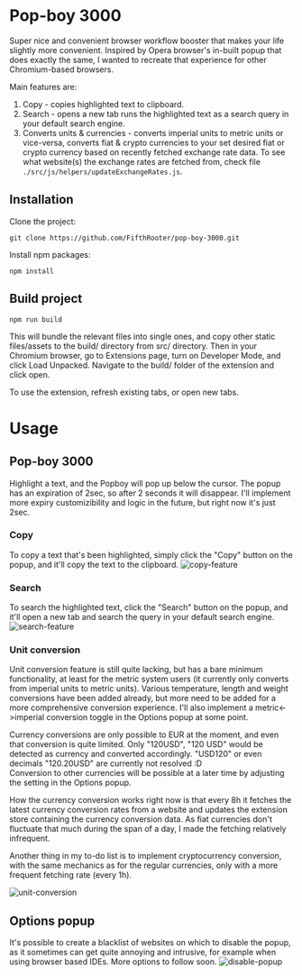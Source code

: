 # Pop-boy 3000

Super nice and convenient browser workflow booster that makes your life slightly more convenient. Inspired by Opera browser's in-built popup that does exactly the same, I wanted to recreate that experience for other Chromium-based browsers.

Main features are:
1) Copy - copies highlighted text to clipboard.
2) Search - opens a new tab runs the highlighted text as a search query in your default search engine.
3) Converts units & currencies - converts imperial units to metric units or vice-versa, converts fiat & crypto currencies to your set desired fiat or crypto currency based on recently fetched exchange rate data. To see what website(s) the exchange rates are fetched from, check file `./src/js/helpers/updateExchangeRates.js`.



## Installation
Clone the project:

`git clone https://github.com/FifthRooter/pop-boy-3000.git`

Install npm packages:

`npm install`

## Build project

`npm run build`

This will bundle the relevant files into single ones, and copy other static files/assets to the build/ directory from src/ directory.
Then in your Chromium browser, go to Extensions page, turn on Developer Mode, and click Load Unpacked. Navigate to the build/ folder of the extension and click open.

To use the extension, refresh existing tabs, or open new tabs.

# Usage

## Pop-boy 3000
Highlight a text, and the Popboy will pop up below the cursor. The popup has an expiration of 2sec, so after 2 seconds it will disappear. I'll implement more expiry customizibility and logic in the future, but right now it's just 2sec.

### Copy
To copy a text that's been highlighted, simply click the "Copy" button on the popup, and it'll copy the text to the clipboard.
![copy-feature](https://user-images.githubusercontent.com/22204845/140304034-273f4fc4-1473-4502-92e1-d7c2b52b7a44.gif)


### Search
To search the highlighted text, click the "Search" button on the popup, and it'll open a new tab and search the query in your default search engine.
![search-feature](https://user-images.githubusercontent.com/22204845/140304298-74950172-b9c4-42be-a819-2c0ed37757ef.gif)

### Unit conversion
Unit conversion feature is still quite lacking, but has a bare minimum functionality, at least for the metric system users (it currently only converts from imperial units to metric units). Various temperature, length and weight conversions have been added already, but more need to be added for a more comprehensive conversion experience. I'll also implement a metric<->imperial conversion toggle in the Options popup at some point.

Currency conversions are only possible to EUR at the moment, and even that conversion is quite limited. Only "120USD", "120 USD" would be detected as currency and converted accordingly. "USD120" or even decimals "120.20USD" are currently not resolved :D <br/>
Conversion to other currencies will be possible at a later time by adjusting the setting in the Options popup.

How the currency conversion works right now is that every 8h it fetches the latest currency conversion rates from a website and updates the extension store containing the currency conversion data. As fiat currencies don't fluctuate that much during the span of a day, I made the fetching relatively infrequent.

Another thing in my to-do list is to implement cryptocurrency conversion, with the same mechanics as for the regular currencies, only with a more frequent fetching rate (every 1h).

![unit-conversion](https://user-images.githubusercontent.com/22204845/140305985-4368dfdc-d06b-470a-9283-8f4ea7312126.gif)


## Options popup

It's possible to create a blacklist of websites on which to disable the popup, as it sometimes can get quite annoying and intrusive, for example when using browser based IDEs. More options to follow soon.
![disable-popup](https://user-images.githubusercontent.com/22204845/140306285-ea1bbb44-5d46-495c-afd9-7da852f095a3.gif)


